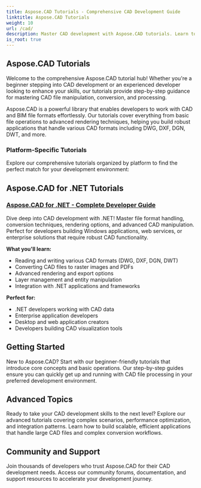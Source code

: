 ```yaml
---
title: Aspose.CAD Tutorials - Comprehensive CAD Development Guide
linktitle: Aspose.CAD Tutorials
weight: 10
url: /cad/
description: Master CAD development with Aspose.CAD tutorials. Learn to create, convert, and manipulate CAD files across different platforms and formats with comprehensive guides and examples.
is_root: true
---
```


## Aspose.CAD Tutorials

Welcome to the comprehensive Aspose.CAD tutorial hub! Whether you're a beginner stepping into CAD development or an experienced developer looking to enhance your skills, our tutorials provide step-by-step guidance for mastering CAD file manipulation, conversion, and processing.

Aspose.CAD is a powerful library that enables developers to work with CAD and BIM file formats effortlessly. Our tutorials cover everything from basic file operations to advanced rendering techniques, helping you build robust applications that handle various CAD formats including DWG, DXF, DGN, DWT, and more.

### Platform-Specific Tutorials

Explore our comprehensive tutorials organized by platform to find the perfect match for your development environment:

## Aspose.CAD for .NET Tutorials
### [Aspose.CAD for .NET - Complete Developer Guide](./net/)
Dive deep into CAD development with .NET! Master file format handling, conversion techniques, rendering options, and advanced CAD manipulation. Perfect for developers building Windows applications, web services, or enterprise solutions that require robust CAD functionality.

**What you'll learn:**
- Reading and writing various CAD formats (DWG, DXF, DGN, DWT)
- Converting CAD files to raster images and PDFs  
- Advanced rendering and export options
- Layer management and entity manipulation
- Integration with .NET applications and frameworks

**Perfect for:**
- .NET developers working with CAD data
- Enterprise application developers
- Desktop and web application creators
- Developers building CAD visualization tools


## Getting Started

New to Aspose.CAD? Start with our beginner-friendly tutorials that introduce core concepts and basic operations. Our step-by-step guides ensure you can quickly get up and running with CAD file processing in your preferred development environment.

## Advanced Topics

Ready to take your CAD development skills to the next level? Explore our advanced tutorials covering complex scenarios, performance optimization, and integration patterns. Learn how to build scalable, efficient applications that handle large CAD files and complex conversion workflows.

## Community and Support

Join thousands of developers who trust Aspose.CAD for their CAD development needs. Access our community forums, documentation, and support resources to accelerate your development journey.
